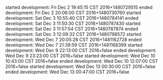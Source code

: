started development: Fri Dec  2 19:45:15 CST 2016+1480729515
ended development: Fri Dec  2 20:06:00 CST 2016+1480730760
started development: Sat Dec  3 10:55:40 CST 2016+1480784141
ended development: Sat Dec  3 11:50:30 CST 2016+1480787430
started development: Sat Dec  3 11:57:54 CST 2016+1480787874
ended development: Sat Dec  3 12:09:32 CST 2016+1480788572
started development: Wed Dec  7 20:05:28 CST 2016+1481162728
ended development: Wed Dec  7 21:39:59 CST 2016+1481168399
started development: Wed Dec  9 22:13:00 CST 2016+false
ended development: Wed Dec  9 23:23:00 CST 2016+false
started development: Wed Dec  10 10:43:00 CST 2016+false
ended development: Wed Dec  10 12:07:00 CST 2016+false
started development: Wed Dec  13 00:30:00 CST 2016+false
ended development: Wed Dec  13 00:47:00 CST 2016+false
